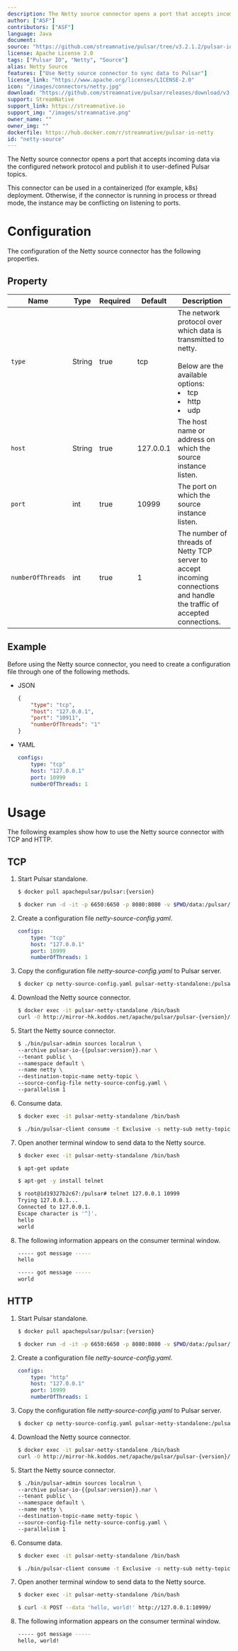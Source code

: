 ```yaml
---
description: The Netty source connector opens a port that accepts incoming data via the configured network protocol and publish it to user-defined Pulsar topics
author: ["ASF"]
contributors: ["ASF"]
language: Java
document: 
source: "https://github.com/streamnative/pulsar/tree/v3.2.1.2/pulsar-io/netty"
license: Apache License 2.0
tags: ["Pulsar IO", "Netty", "Source"]
alias: Netty Source
features: ["Use Netty source connector to sync data to Pulsar"]
license_link: "https://www.apache.org/licenses/LICENSE-2.0"
icon: "/images/connectors/netty.jpg"
download: "https://github.com/streamnative/pulsar/releases/download/v3.2.1.2/pulsar-io-netty-3.2.1.2.nar"
support: StreamNative
support_link: https://streamnative.io
support_img: "/images/streamnative.png"
owner_name: ""
owner_img: ""
dockerfile: https://hub.docker.com/r/streamnative/pulsar-io-netty
id: "netty-source"
---
```


The Netty source connector opens a port that accepts incoming data via the configured network protocol and publish it to user-defined Pulsar topics.

This connector can be used in a containerized (for example, k8s) deployment. Otherwise, if the connector is running in process or thread mode, the instance may be conflicting on listening to ports.

# Configuration

The configuration of the Netty source connector has the following properties.

## Property

| Name | Type|Required | Default | Description 
|------|----------|----------|---------|-------------|
| `type` |String| true |tcp | The network protocol over which data is transmitted to netty. <br><br>Below are the available options:<br><li>tcp<li>http<li>udp |
| `host` | String|true | 127.0.0.1 | The host name or address on which the source instance listen. |
| `port` | int|true | 10999 | The port on which the source instance listen. |
| `numberOfThreads` |int| true |1 | The number of threads of Netty TCP server to accept incoming connections and handle the traffic of accepted connections. |


## Example

Before using the Netty source connector, you need to create a configuration file through one of the following methods.

* JSON 

    ```json
    {
        "type": "tcp",
        "host": "127.0.0.1",
        "port": "10911",
        "numberOfThreads": "1"
    }
    ```

* YAML

    ```yaml
    configs:
        type: "tcp"
        host: "127.0.0.1"
        port: 10999
        numberOfThreads: 1
    ```


# Usage 

The following examples show how to use the Netty source connector with TCP and HTTP.

## TCP 

1. Start Pulsar standalone.

    ```bash
    $ docker pull apachepulsar/pulsar:{version}

    $ docker run -d -it -p 6650:6650 -p 8080:8080 -v $PWD/data:/pulsar/data --name pulsar-netty-standalone apachepulsar/pulsar:{version} bin/pulsar standalone
    ```

2. Create a configuration file _netty-source-config.yaml_.
   
    ```yaml
    configs:
        type: "tcp"
        host: "127.0.0.1"
        port: 10999
        numberOfThreads: 1
    ```

3. Copy the configuration file _netty-source-config.yaml_ to Pulsar server.

    ```bash
    $ docker cp netty-source-config.yaml pulsar-netty-standalone:/pulsar/conf/
    ```

4. Download the Netty source connector.

    ```bash
    $ docker exec -it pulsar-netty-standalone /bin/bash
    curl -O http://mirror-hk.koddos.net/apache/pulsar/pulsar-{version}/connectors/pulsar-io-netty-{version}.nar
    ```
    
5. Start the Netty source connector.
   
   ```bash
   $ ./bin/pulsar-admin sources localrun \
   --archive pulsar-io-{{pulsar:version}}.nar \
   --tenant public \
   --namespace default \
   --name netty \
   --destination-topic-name netty-topic \
   --source-config-file netty-source-config.yaml \
   --parallelism 1
   ```

6. Consume data.

    ```bash
    $ docker exec -it pulsar-netty-standalone /bin/bash
    
    $ ./bin/pulsar-client consume -t Exclusive -s netty-sub netty-topic -n 0
    ```

7. Open another terminal window to send data to the Netty source.

    ```bash
    $ docker exec -it pulsar-netty-standalone /bin/bash
    
    $ apt-get update
    
    $ apt-get -y install telnet

    $ root@1d19327b2c67:/pulsar# telnet 127.0.0.1 10999
    Trying 127.0.0.1...
    Connected to 127.0.0.1.
    Escape character is '^]'.
    hello
    world
    ```

8. The following information appears on the consumer terminal window.

    ```bash
    ----- got message -----
    hello

    ----- got message -----
    world
    ```

## HTTP 

1. Start Pulsar standalone.

    ```bash
    $ docker pull apachepulsar/pulsar:{version}

    $ docker run -d -it -p 6650:6650 -p 8080:8080 -v $PWD/data:/pulsar/data --name pulsar-netty-standalone apachepulsar/pulsar:{version} bin/pulsar standalone
    ```

2. Create a configuration file _netty-source-config.yaml_.
   
    ```yaml
    configs:
        type: "http"
        host: "127.0.0.1"
        port: 10999
        numberOfThreads: 1
    ```

3. Copy the configuration file _netty-source-config.yaml_ to Pulsar server.
   
    ```bash
    $ docker cp netty-source-config.yaml pulsar-netty-standalone:/pulsar/conf/
    ```

4. Download the Netty source connector.

    ```bash
    $ docker exec -it pulsar-netty-standalone /bin/bash
    curl -O http://mirror-hk.koddos.net/apache/pulsar/pulsar-{version}/connectors/pulsar-io-netty-{version}.nar
    ```
    
5. Start the Netty source connector.
   
   ```bash
   $ ./bin/pulsar-admin sources localrun \
   --archive pulsar-io-{{pulsar:version}}.nar \
   --tenant public \
   --namespace default \
   --name netty \
   --destination-topic-name netty-topic \
   --source-config-file netty-source-config.yaml \
   --parallelism 1
   ```

6. Consume data.

    ```bash
    $ docker exec -it pulsar-netty-standalone /bin/bash
    
    $ ./bin/pulsar-client consume -t Exclusive -s netty-sub netty-topic -n 0
    ```

7. Open another terminal window to send data to the Netty source.

    ```bash
    $ docker exec -it pulsar-netty-standalone /bin/bash
    
    $ curl -X POST --data 'hello, world!' http://127.0.0.1:10999/
    ```

8. The following information appears on the consumer terminal window.

    ```bash
    ----- got message -----
    hello, world!
    ```
